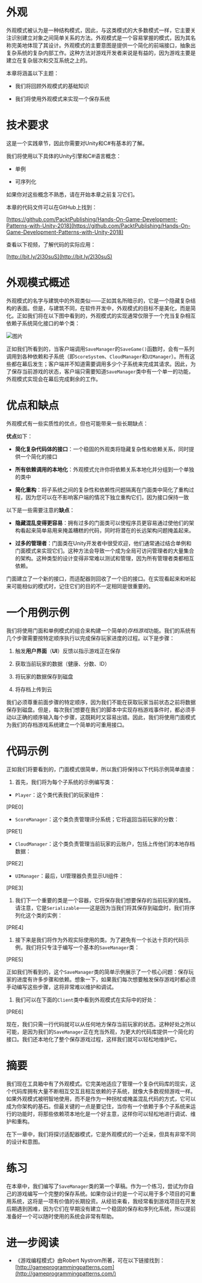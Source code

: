 # 外观

外观模式被认为是一种结构模式，因此，与这类模式的大多数模式一样，它主要关注识别建立对象之间简单关系的方法。外观模式是一个容易掌握的模式，因为其名称完美地体现了其设计。外观模式的主要意图是提供一个简化的前端接口，抽象出复杂系统的复杂内部工作。这种方法对游戏开发者来说是有益的，因为游戏主要是建立在复杂层次和交互系统之上的。

本章将涵盖以下主题：

+   我们将回顾外观模式的基础知识

+   我们将使用外观模式来实现一个保存系统

# 技术要求

这是一个实践章节，因此你需要对Unity和C#有基本的了解。

我们将使用以下具体的Unity引擎和C#语言概念：

+   单例

+   可序列化

如果你对这些概念不熟悉，请在开始本章之前复习它们。

本章的代码文件可以在GitHub上找到：

[https://github.com/PacktPublishing/Hands-On-Game-Development-Patterns-with-Unity-2018](https://github.com/PacktPublishing/Hands-On-Game-Development-Patterns-with-Unity-2018)

查看以下视频，了解代码的实际应用：

[http://bit.ly/2I30suS](http://bit.ly/2I30suS)

# 外观模式概述

外观模式的名字与建筑中的外观类似——正如其名所暗示的，它是一个隐藏复杂结构的表面。但是，与建筑不同，在软件开发中，外观模式的目标不是美化，而是简化。正如我们将在以下图中看到的，外观模式的实现通常仅限于一个充当复杂相互依赖子系统简化接口的单个类：

![图片](img/fd5961a2-1b26-4510-8034-d986cbc013ef.png)

正如我们所看到的，当客户端调用`SaveManager`的`SaveGame()`函数时，会有一系列调用到各种依赖和子系统（即`ScoreSystem`、`CloudManager`和`UIManager`）。所有这些都在幕后发生；客户端并不知道需要调用多少个子系统来完成其请求。因此，为了保存当前游戏的状态，客户端只需要知道`SaveManager`类中有一个单一的功能，外观模式实现会在幕后完成剩余的工作。

# 优点和缺点

外观模式有一些实质性的优点，但也可能带来一些长期缺点：

**优点**如下：

+   **简化复杂代码体的接口**：一个稳固的外观类将隐藏复杂性和依赖关系，同时提供一个简化的接口

+   **所有依赖调用的本地化**：外观模式允许你将依赖关系本地化并分组到一个单独的类中

+   **简化重构**：将子系统之间的复杂性和依赖性问题隔离在门面类中简化了重构过程，因为您可以在不影响客户端的情况下独立重构它们，因为接口保持一致

以下是一些需要注意的**缺点**：

+   **隐藏混乱变得更容易**：拥有过多的门面类可以使程序员更容易通过使他们的架构看起来简单易用来掩盖糟糕的代码，同时将潜在的长远架构问题掩盖起来。

+   **过多的管理者**：门面类在Unity开发者中很受欢迎，他们通常通过结合单例和门面模式来实现它们。这种方法会导致一个成为全局可访问管理者的大量集合的架构。这种类型的设计变得非常难以测试和管理，因为所有管理者类都相互依赖。

门面建立了一个新的接口，而适配器则回收了一个旧的接口。在实现看起来和听起来可能相似的模式时，记住它们的目的不一定相同是很重要的。

# 一个用例示例

我们将使用门面和单例模式的组合来构建一个简单的*存档游戏*功能。我们的系统有几个步骤需要按特定顺序执行以完成保存玩家进度的过程。以下是步骤：

1.  触发**用户界面**（**UI**）反馈以指示游戏正在保存

1.  获取当前玩家的数据（健康、分数、ID）

1.  将玩家的数据保存到磁盘

1.  将存档上传到云

我们必须尊重前面步骤的特定顺序，因为我们不能在获取玩家当前状态之前将数据保存到磁盘。但是，每次我们想要在我们的脚本中实现存档游戏事件时，都必须手动以正确的顺序输入每个步骤，这既耗时又容易出错。因此，我们将使用门面模式为我们的存档游戏系统建立一个简单的可重用接口。

# 代码示例

正如我们将要看到的，门面模式很简单，所以我们将保持以下代码示例简单直接：

1.  首先，我们将为每个子系统的示例编写类：

+   `Player`：这个类代表我们的玩家组件：

[PRE0]

+   `ScoreManager`：这个类负责管理评分系统；它将返回当前玩家的分数：

[PRE1]

+   `CloudManager`：这个类负责管理当前玩家的云账户，包括上传他们的本地存档数据：

[PRE2]

+   `UIManager`：最后，UI管理器负责显示UI组件：

[PRE3]

1.  我们下一个重要的类是一个容器，它将保存我们想要保存的当前玩家的属性。请注意，它是`Serializable`——这是因为当我们将其保存到磁盘时，我们将序列化这个类的实例：

[PRE4]

1.  接下来是我们将作为外观实际使用的类。为了避免有一个长达十页的代码示例，我们将只专注于编写一个基本的`SaveManager`类：

[PRE5]

正如我们所看到的，这个`SaveManager`类的简单示例展示了一个核心问题：保存玩家的进度有许多步骤和依赖。想象一下，如果我们每次想要触发保存游戏时都必须手动编写这些步骤，这将非常难以维护和调试。

1.  我们可以在下面的`Client`类中看到外观模式在实际中的好处：

[PRE6]

现在，我们只需一行代码就可以从任何地方保存当前玩家的状态。这种好处之所以可能，是因为我们的`SaveManager`正在充当外观，为更大的代码库提供一个简化的接口。我们还本地化了整个保存游戏过程，这样我们就可以轻松地维护它。

# 摘要

我们现在工具箱中有了外观模式。它完美地适应了管理一个复杂代码库的现实，这个代码库拥有大量不断相互交互且相互依赖的子系统，就像大多数视频游戏一样。如果外观模式被明智地使用，而不是作为一种拐杖或掩盖混乱代码的方式，它可以成为你架构的基石。但最关键的一点是要记住，当你有一个依赖于多个子系统来运行的功能时，将那些依赖项本地化是一个好主意，这样你可以轻松地进行调试、维护和重构。

在下一章中，我们将探讨适配器模式，它是外观模式的一个近亲，但具有非常不同的设计和意图。

# 练习

在本章中，我们编写了`SaveManager`类的第一个草稿。作为一个练习，尝试为你自己的游戏编写一个完整的保存系统。如果你设计的是一个可以用于多个项目的可重用系统，这将是一项有价值的长期投资。从经验来看，我经常看到游戏项目在开发后期遇到困难，因为它们在早期没有建立一个稳固的保存和序列化系统，所以提前准备好一个可以随时使用的系统会非常有帮助。

# 进一步阅读

+   《游戏编程模式》由Robert Nystrom所著，可在以下链接找到：[http://gameprogrammingpatterns.com](http://gameprogrammingpatterns.com/)
